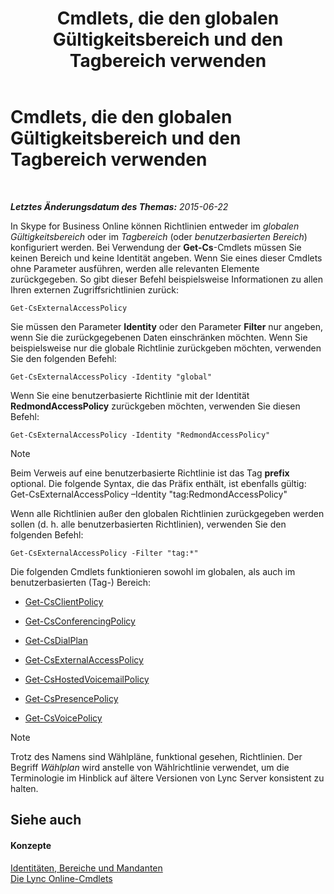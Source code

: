 ﻿---
title: Cmdlets, die den globalen Gültigkeitsbereich und den Tagbereich verwenden
TOCTitle: Cmdlets, die den globalen Gültigkeitsbereich und den Tagbereich verwenden
ms:assetid: 1e2bc055-8a72-425e-967b-e253add7018c
ms:mtpsurl: https://technet.microsoft.com/de-de/library/Dn362774(v=OCS.15)
ms:contentKeyID: 56269254
ms.date: 06/01/2017
mtps_version: v=OCS.15
ms.translationtype: HT
---

# Cmdlets, die den globalen Gültigkeitsbereich und den Tagbereich verwenden

 

_**Letztes Änderungsdatum des Themas:** 2015-06-22_

In Skype for Business Online können Richtlinien entweder im *globalen Gültigkeitsbereich* oder im *Tagbereich* (oder *benutzerbasierten Bereich*) konfiguriert werden. Bei Verwendung der **Get-Cs**-Cmdlets müssen Sie keinen Bereich und keine Identität angeben. Wenn Sie eines dieser Cmdlets ohne Parameter ausführen, werden alle relevanten Elemente zurückgegeben. So gibt dieser Befehl beispielsweise Informationen zu allen Ihren externen Zugriffsrichtlinien zurück:

    Get-CsExternalAccessPolicy

Sie müssen den Parameter **Identity** oder den Parameter **Filter** nur angeben, wenn Sie die zurückgegebenen Daten einschränken möchten. Wenn Sie beispielsweise nur die globale Richtlinie zurückgeben möchten, verwenden Sie den folgenden Befehl:

    Get-CsExternalAccessPolicy -Identity "global"

Wenn Sie eine benutzerbasierte Richtlinie mit der Identität **RedmondAccessPolicy** zurückgeben möchten, verwenden Sie diesen Befehl:

    Get-CsExternalAccessPolicy -Identity "RedmondAccessPolicy"


> [!NOTE]
> Beim Verweis auf eine benutzerbasierte Richtlinie ist das Tag <STRONG>prefix</STRONG> optional. Die folgende Syntax, die das Präfix enthält, ist ebenfalls gültig:<BR>Get-CsExternalAccessPolicy –Identity "tag:RedmondAccessPolicy"



Wenn alle Richtlinien außer den globalen Richtlinien zurückgegeben werden sollen (d. h. alle benutzerbasierten Richtlinien), verwenden Sie den folgenden Befehl:

    Get-CsExternalAccessPolicy -Filter "tag:*"

Die folgenden Cmdlets funktionieren sowohl im globalen, als auch im benutzerbasierten (Tag-) Bereich:

  - [Get-CsClientPolicy](https://docs.microsoft.com/en-us/powershell/module/skype/Get-CsClientPolicy)

  - [Get-CsConferencingPolicy](https://docs.microsoft.com/en-us/powershell/module/skype/Get-CsConferencingPolicy)

  - [Get-CsDialPlan](https://docs.microsoft.com/en-us/powershell/module/skype/Get-CsDialPlan)

  - [Get-CsExternalAccessPolicy](https://docs.microsoft.com/en-us/powershell/module/skype/Get-CsExternalAccessPolicy)

  - [Get-CsHostedVoicemailPolicy](https://docs.microsoft.com/en-us/powershell/module/skype/Get-CsHostedVoicemailPolicy)

  - [Get-CsPresencePolicy](https://docs.microsoft.com/en-us/powershell/module/skype/Get-CsPresencePolicy)

  - [Get-CsVoicePolicy](https://docs.microsoft.com/en-us/powershell/module/skype/Get-CsVoicePolicy)


> [!NOTE]
> Trotz des Namens sind Wählpläne, funktional gesehen, Richtlinien. Der Begriff <EM>Wählplan</EM> wird anstelle von Wählrichtlinie verwendet, um die Terminologie im Hinblick auf ältere Versionen von Lync Server konsistent zu halten.



## Siehe auch

#### Konzepte

[Identitäten, Bereiche und Mandanten](identities-scopes-and-tenants-in-skype-for-business-online.md)  
[Die Lync Online-Cmdlets](https://docs.microsoft.com/en-us/SkypeForBusiness/set-up-your-computer-for-windows-powershell/set-up-your-computer-for-windows-powershell)

